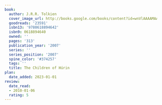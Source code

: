 ```yaml
---
book:
  author: J.R.R. Tolkien
  cover_image_url: http://books.google.com/books/content?id=wnVlAAAAMAAJ&printsec=frontcover&img=1&zoom=1&source=gbs_api
  goodreads: '23591'
  isbn13: '9780618894642'
  isbn9: 0618894640
  owned: ''
  pages: '313'
  publication_year: '2007'
  series: ''
  series_position: '2007'
  spine_color: '#374257'
  tags: ''
  title: The Children of Húrin
plan:
  date_added: 2023-01-01
review:
  date_read:
  - 2010-01-06
  rating: 5
---
```

